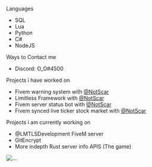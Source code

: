 

Languages

* SQL
* Lua
* Python
* C#
* NodeJS


Ways to Contact me

* Discord: O_O#4500

Projects i have worked on
* Fivem warning system with [@NotScar](https://github.com/NotScar)
* Limitless Framework with [@NotScar](https://github.com/NotScar)
* Fivem server status bot with [@NotScar](https://github.com/NotScar)
* Fivem synced live ticker stock market with [@NotScar](https://github.com/NotScar)

Projects i am currently working on

* @LMTLSDevelopment FiveM server
* GitEncrypt 
* More indepth Rust server info APIS (The game)

![...](https://github-readme-stats.vercel.app/api?username=Mitroxs&show_icons=true&theme=radical&show&count_private=true)
